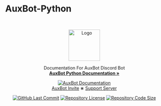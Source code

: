 # AuxBot-Python

<br />
<p align="center">
  <a href="https://www.auxbot.xyz">
    <img src="https://i.imgur.com/ABXJwrF.png" alt="Logo" width="100" height="100">
  </a>
  <p align="center">
    Documentation For AuxBot Discord Bot
    <br />
    <a href="https://auxbot-python.readthedocs.io/"><strong>AuxBot Python Documentation »</strong></a>
  <p align="center">
    <a href="https://auxbot-python.readthedocs.io/">
        <img src="https://img.shields.io/readthedocs/auxbot-python?color=red&logo=Read%20The%20Docs&logoColor=white"
            alt="AuxBot Documentation"></a>
    <br />
    <a href="https://discord.com/oauth2/authorize?client_id=701301497501188169&scope=bot&permissions=1610083414">AuxBot Invite</a>
    ⋇
    <a href="https://discord.gg/BmPNn6T">Support Server</a>
  </p>
</p>
<p align="center">
    <a href="https://github.com/Auxtal/AuxBot-Python-Docs">
        <img src="https://img.shields.io/github/last-commit/Auxtal/AuxBot-Python-Docs?color=purple&label=Last%20Commit&logo=GitHub&logoColor=white"
            alt="GitHub Last Commit"></a>
  <a href="https://github.com/Auxtal/AuxBot-Python-Docs">
        <img src="https://img.shields.io/github/license/Auxtal/AuxBot-Python-Docs?color=orange&label=License&logo=GitHub"
            alt="Repository License"></a>
  <a href="https://github.com/Auxtal/AuxBot-Python-Docs">
        <img src="https://img.shields.io/github/repo-size/Auxtal/AuxBot-Python-Docs?color=blue&label=Repo%20Size&logo=GitHub&logoColor=white"
            alt="Repository Code Size"></a>
